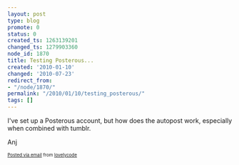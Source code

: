 ```yaml
---
layout: post
type: blog
promote: 0
status: 0
created_ts: 1263139201
changed_ts: 1279903360
node_id: 1870
title: Testing Posterous...
created: '2010-01-10'
changed: '2010-07-23'
redirect_from:
- "/node/1870/"
permalink: "/2010/01/10/testing_posterous/"
tags: []
---
```

<div class='posterous_autopost'>I've set up a Posterous account, but how does the autopost work, especially when combined with tumblr. <p /> Anj      <p style="font-size: 10px;">  <a href="http://posterous.com">Posted via email</a>   from <a href="http://lovelycode.posterous.com/testing-posterous-1229">lovelycode</a>  </p>  </div>

